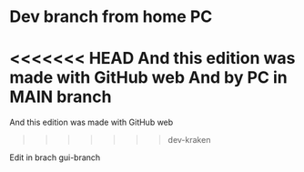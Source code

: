 # Dev branch from home PC
<<<<<<< HEAD
And this edition was made with GitHub web
And by PC in MAIN branch
=======

And this edition was made with GitHub web
>>>>>>> dev-kraken

Edit in brach gui-branch
